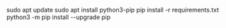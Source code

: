 sudo apt update
sudo apt install python3-pip
pip install -r requirements.txt
python3 -m pip install --upgrade pip
